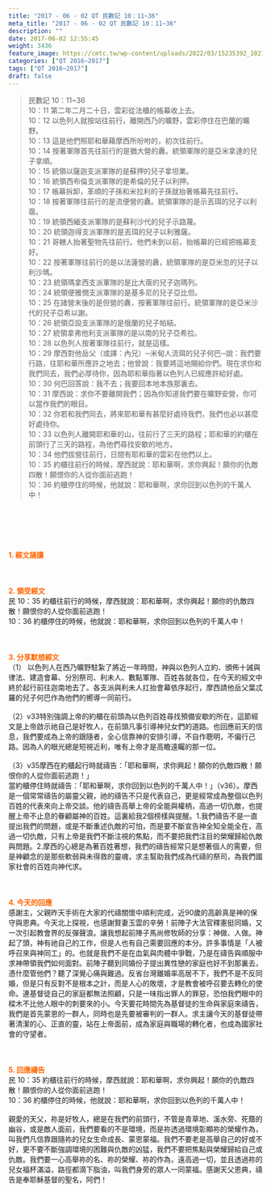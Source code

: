 ```yaml
---
title: "2017 - 06 - 02 QT 民數記 10：11~36"
meta_title: "2017 - 06 - 02 QT 民數記 10：11~36"
description: ""
date: 2017-06-02 12:55:45
weight: 3436
feature_image: https://cmtc.tw/wp-content/uploads/2022/03/15235392_10211799862337740_180693556567566654_o-1.webp
categories: ["QT 2016~2017"]
tags: ["QT 2016~2017"]
draft: false
---
```


<blockquote>民數記 10：11~36<br />
10：11 第二年二月二十日，雲彩從法櫃的帳幕收上去。<br />
10：12 以色列人就按站往前行，離開西乃的曠野，雲彩停住在巴蘭的曠野。<br />
10：13 這是他們照耶和華藉摩西所吩咐的，初次往前行。<br />
10：14 按著軍隊首先往前行的是猶大營的纛。統領軍隊的是亞米拿達的兒子拿順。<br />
10：15 統領以薩迦支派軍隊的是蘇押的兒子拿坦業。<br />
10：16 統領西布倫支派軍隊的是希倫的兒子以利押。<br />
10：17 帳幕拆卸，革順的子孫和米拉利的子孫就抬著帳幕先往前行。<br />
10：18 按著軍隊往前行的是流便營的纛。統領軍隊的是示丟珥的兒子以利蓿。<br />
10：19 統領西緬支派軍隊的是蘇利沙代的兒子示路蔑。<br />
10：20 統領迦得支派軍隊的是丟珥的兒子以利雅薩。<br />
10：21 哥轄人抬著聖物先往前行。他們未到以前，抬帳幕的已經把帳幕支好。<br />
10：22 按著軍隊往前行的是以法蓮營的纛，統領軍隊的是亞米忽的兒子以利沙瑪。<br />
10：23 統領瑪拿西支派軍隊的是比大蓿的兒子迦瑪列。<br />
10：24 統領便雅憫支派軍隊的是基多尼的兒子亞比但。<br />
10：25 在諸營末後的是但營的纛，按著軍隊往前行。統領軍隊的是亞米沙代的兒子亞希以謝。<br />
10：26 統領亞設支派軍隊的是俄蘭的兒子帕結。<br />
10：27 統領拿弗他利支派軍隊的是以南的兒子亞希拉。<br />
10：28 以色列人按著軍隊往前行，就是這樣。<br />
10：29 摩西對他岳父（或譯：內兄）─米甸人流珥的兒子何巴─說：我們要行路，往耶和華所應許之地去；他曾說：我要將這地賜給你們。現在求你和我們同去，我們必厚待你，因為耶和華指著以色列人已經應許給好處。<br />
10：30 何巴回答說：我不去；我要回本地本族那裏去。<br />
10：31 摩西說：求你不要離開我們；因為你知道我們要在曠野安營，你可以當作我們的眼目。<br />
10：32 你若和我們同去，將來耶和華有甚麼好處待我們，我們也必以甚麼好處待你。<br />
10：33 以色列人離開耶和華的山，往前行了三天的路程；耶和華的約櫃在前頭行了三天的路程，為他們尋找安歇的地方。<br />
10：34 他們拔營往前行，日間有耶和華的雲彩在他們以上。<br />
10：35 約櫃往前行的時候，摩西就說：耶和華啊，求你興起！願你的仇敵四散！願恨你的人從你面前逃跑！<br />
10：36 約櫃停住的時候，他就說：耶和華啊，求你回到以色列的千萬人中！</blockquote><br />
&nbsp;<br />
<br />
&nbsp;<br />
<br />
<span style="color: #ff6600;"><strong>1. </strong><strong>經文誦讀</strong></span><br />
<br />
<span style="color: #ff6600;"><strong> </strong></span><br />
<br />
<span style="color: #ff6600;"><strong>2. </strong><strong>領受經文<br />
</strong></span>民 10：35 約櫃往前行的時候，摩西就說：耶和華啊，求你興起！願你的仇敵四散！願恨你的人從你面前逃跑！<br />
10：36 約櫃停住的時候，他就說：耶和華啊，求你回到以色列的千萬人中！<br />
<br />
&nbsp;<br />
<br />
<span style="color: #ff6600;"><strong>3. 分享默想經文<br />
</strong></span>（1） 以色列人在西乃曠野駐紮了將近一年時間，神與以色列人立約、頒佈十誡與律法、建造會幕、分別祭司、利未人、數點軍隊、百姓各就各位，在今天的經文中終於起行前往迦南地去了。各支派與利未人扛抬會幕依序起行，摩西請他岳父葉忒羅的兒子何巴作為他們的嚮導一同前行。<br />
<br />
（2）v33特別強調上帝的約櫃在前頭為以色列百姓尋找預備安歇的所在，這節經文是上帝啟示祂自己是好牧人，在前頭凡事引導神兒女們的道路。也回應前天的信息，我們要成為上帝的跟隨者，全心信靠神的安排引導，不自作聰明，不偏行己路。因為人的眼光總是短視近利，唯有上帝才是高瞻遠矚的那一位。<br />
<br />
（3）v35摩西在約櫃起行時就禱告：「耶和華啊，求你興起！願你的仇敵四散！願恨你的人從你面前逃跑！」<br />
當約櫃停住時就禱告：「耶和華啊，求你回到以色列的千萬人中！」（v36）。摩西是一個常常禱告的屬靈父親，祂的禱告不只是代表自己，更是經常成為整個以色列百姓的代表來向上帝交談。他的禱告高舉上帝的全能與權柄，高過一切仇敵，也提醒上帝不止息的眷顧屬神的百姓。這裏給我2個榜樣與提醒。1.我們禱告不是一直提出我們的問題，或是不斷重述仇敵的可怕，而是要不斷宣告神全知全能全在，高過一切仇敵，只有上帝是我們不斷注視的焦點，而不要把我們注目的榮耀歸給仇敵與問題。2.摩西的心總是為著百姓著想，我們的禱告經常只是想著個人的需要，但是神顧念的是那些軟弱與未得救的靈魂，求主幫助我們成為代禱的祭司，為我們國家社會的百姓向神代求。<br />
<br />
&nbsp;<br />
<br />
<span style="color: #ff6600;"><strong>4. 今天的回應<br />
</strong></span>感謝主，父親昨天手術在大家的代禱關懷中順利完成，近90歲的高齡真是神的保守與恩典。今天北上探視，也感謝賢妻玉雲的辛勞！前陣子大法官釋憲挺同婚，又一次引起教會界的反彈聲浪。讓我想起前陣子馬尚修牧師的分享：神做、人做。神起了頭，神有祂自己的工作，但是人也有自己需要回應的本分。許多事情是「人被呼召來與神同工」的。也就是我們不是在血氣與肉體中爭戰，乃是在禱告與順服中求神帶領我們如何面對。前陣子聽到同婚份子提出異性戀的家庭也好不到那裏去，憑什麼管他們？聽了深覺心痛與難過。反省台灣離婚率高居不下，我們不是不反同婚，但是只有反對不是根本之計，而是人心的敗壞，才是教會被呼召要去轉化的使命。連基督徒自己的家庭都無法照顧，只是一味指出罪人的罪惡，恐怕我們眼中的樑木不比他人眼中的刺要來的小。今天要花時間先為基督徒的生命與家庭來禱告，我們是首先蒙恩的一群人，同時也是先要被審判的一群人。求主讓今天的基督徒帶著清潔的心、正直的靈，站在上帝面前，成為家庭與職場的轉化者，也成為國家社會的守望者。<br />
<br />
&nbsp;<br />
<br />
<span style="color: #ff6600;"><strong>5. 回應禱告<br />
</strong></span>民 10：35 約櫃往前行的時候，摩西就說：耶和華啊，求你興起！願你的仇敵四散！願恨你的人從你面前逃跑！<br />
10：36 約櫃停住的時候，他就說：耶和華啊，求你回到以色列的千萬人中！<br />
<br />
親愛的天父，祢是好牧人，總是在我們的前頭行，不管是青草地、溪水旁、死蔭的幽谷，或是敵人面前，我們要看的不是環境，而是祢透過環境彰顯祢的榮耀作為，叫我們凡信靠跟隨祢的兒女生命成長、蒙恩蒙福。我們不要老是高舉自己的好或不好，更不要不斷強調環境的困難與仇敵的凶猛，我們不要把焦點與榮耀歸給自己或仇敵。我們要一心高舉祢的名、祢的榮耀、祢的作為，遠高過一切，並且透過祢的兒女福杯滿溢，路徑都滴下脂油，叫我們身旁的眾人一同蒙福。感謝天父恩典，禱告是奉耶穌基督的聖名，阿們！
        